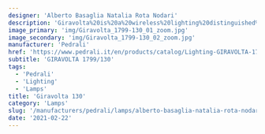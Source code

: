 ```yaml
---
designer: 'Alberto Basaglia Natalia Rota Nodari'
description: 'Giravolta%20is%20a%20wireless%20lighting%20distinguished%20by%20a%20contemporary%20design.%20The%20main%20elements%20are%20two%20discs%20in%20plastic%20material%2C%20the%20base%20and%20the%20LED%20diffuser%20which%20rotates%20360%20degrees%20and%20direct%20the%20light%2C%20and%20an%20arc%20made%20in%20extruded%20aluminium%20that%20surrounds%20the%20two%20discs%20to%20create%20a%20practical%20handle.%20The%20luminaire%20incorporates%20the%20LED%20board%2C%20the%20lithium%20battery%2C%20the%20micro%20USB%20device%20for%20recharge%20and%20the%20power%20button.%20Height%201300%20mm.'
image_primary: 'img/Giravolta_1799-130_01_zoom.jpg'
image_secondary: 'img/Giravolta_1799-130_02_zoom.jpg'
manufacturer: 'Pedrali'
href: 'https://www.pedrali.it/en/products/catalog/Lighting-GIRAVOLTA-1799-130/'
subtitle: 'GIRAVOLTA 1799/130'
tags:
  - 'Pedrali'
  - 'Lighting'
  - 'Lamps'
title: 'Giravolta 130'
category: 'Lamps'
slug: '/manufacturers/pedrali/lamps/alberto-basaglia-natalia-rota-nodari-giravolta-130'
date: '2021-02-22'
---
```

